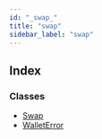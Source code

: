```yaml
---
id: "_swap_"
title: "swap"
sidebar_label: "swap"
---
```


## Index

### Classes

* [Swap](../classes/_swap_.swap.md)
* [WalletError](../classes/_swap_.walleterror.md)
